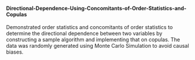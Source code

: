 #### Directional-Dependence-Using-Concomitants-of-Order-Statistics-and-Copulas

Demonstrated order statistics and concomitants of order statistics to determine the directional dependence between two variables by constructing a sample algorithm and implementing that on copulas. The data was randomly generated using Monte Carlo Simulation to avoid causal biases.
